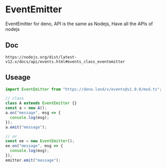 # EventEmitter
EventEmitter for deno, API is the same as Nodejs, Have all the APIs of nodejs

## Doc
```
https://nodejs.org/dist/latest-v12.x/docs/api/events.html#events_class_eventemitter
```

## Useage
```ts
import EventEmitter from "https://deno.land/x/events@v1.0.0/mod.ts";

// class
class A extends EventEmitter {}
const a = new A();
a.on("message", msg => {
  console.log(msg);
});
a.emit("message");

// or
const ee = new EventEmitter();
ee.on("message", msg => {
  console.log(msg);
});
emitter.emit("message");
```